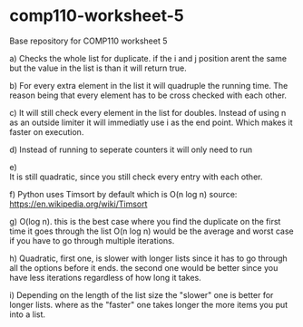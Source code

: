 # comp110-worksheet-5
Base repository for COMP110 worksheet 5

a)
	Checks the whole list for duplicate.
	if the i and j position arent the same but the value in the list is than it will return true.

b)
	For every extra element in the list it will quadruple the running time.
	The reason being that every element has to be cross checked with each other.

c)
	It will still check every element in the list for doubles.
	Instead of using n as an outside limiter it will immediatly use i as the end point.
	Which makes it faster on execution.

d)
	Instead of running to seperate counters it will only need to run 


e)	
	It is still quadratic, since you still check every entry with each other.

f)
	Python uses Timsort by default which is O(n log n)
	source: https://en.wikipedia.org/wiki/Timsort
	
g)
	O(log n). this is the best case where you find the duplicate on the first time it goes through the list
	O(n log n) would be the average and worst case if you have to go through multiple iterations.

h)
	Quadratic, first one, is slower with longer lists since it has to go through all the options before it ends.
	the second one would be better since you have less iterations regardless of how long it takes.

i)
	Depending on the length of the list size the "slower" one is better for longer lists.
	where as the "faster" one takes longer the more items you put into a list.
